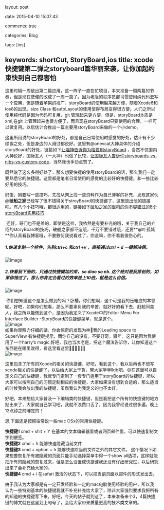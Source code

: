 layout: post

date: 2015-04-10 15:07:43

comments: true

categories: Blog

tags: [ios]

keywords: shortCut, StoryBoard,ios
title: xcode快捷键第二弹之storyboard篇华丽来袭，让你加起约束快到自己都害怕
---

这里时隔一周放出第二篇应用，这一阵子一直在忙项目，本来准备一周两篇的节奏，但是现在悲催的改成了一周一篇了。因为老版的程序员都习惯使用纯代码去写一个应用，但是随着苹果的推广，storyBoard的使用越来越方便，随着Xcode6和ios8的出现。size Class 和autoLayout的使用使得布局变得很方便，人们之所以使用纯代码是因为代码可复用，git 管理起来更方便，但是，storyBoard本质是xml,在git 上管理起来也很方便了，而且现在storyBoard只要使用的合理，一样可以做复用。以后估计会推出一篇主要用storyBoard来做的一个小demo。    


这里所用说的storyBoard的好处，都是自己日常使用时感觉的好处，估计有不少缪误之处，但是身边的人用过都说好。这里有@onevcat大神具体的介绍storyBoard的好处，链接如下[让喵神告诉你为啥要用storyBoard](http://onevcat.com/2014/10/ib-customize-view/) ，当然不仅国内大神说好，国际友人（一大神）也做了比较，[让国际友人告诉你storyboards-vs-nibs-vs-custom-code](http://www.toptal.com/ios/ios-user-interfaces-storyboards-vs-nibs-vs-custom-code)，当然我也手动点赞了。  

既然说了这么多得好处了，那么想要快捷的使用storyBoard的话，那么我们一定要熟悉它的快捷键。这里都是笔者日常使用的感觉的比较好的快捷键，和一些比较好用的技巧。    

 妈蛋，刚要写一些技巧，先找从网上找一些资料作为自己博客的补充，发现这家伙@**破船之家**已经写了很不错得关于stroyBoard的快捷键了，这里放出他的链接吧。有八个小技巧哦，都很适用的，链接如下[破船之家的很叼的你不容错过的8个storyBoard实用技巧](http://beyondvincent.com/blog/2014/03/19/18-tips-for-working-effectively-with-interface-builder/)  
  
   还好，哥们也不是盖的，即使是这样，我依然是有要补充的哦，关于我自己的介绍的storyBoard的技巧，破船之家都不造哦，千万不要错过哦，还要**@叶孤城**你认真看我博客哦，不要敷衍我说看过了，你造嘛，你不看我很伤心的。    
  
##### 1.快速复制一个控件，告别ctrl+c 和ctrl +v   ，直接通过ctrl + d 一键解决俩。
![image](http://m3.img.srcdd.com/farm5/d/2014/1227/23/05604E5C29651855F8B26D2EA46C63B0_ORIG_1265_658.gif)  
  

#####  2.快看我下面的，只通过快捷键加约束，so diao so nb.  这个绝对是我原创的，如果你错过了，那么你肯定会看过的效率差上10倍，就是这么自信。
![image](http://m1.img.srcdd.com/farm5/d/2014/1228/00/8E3F2258173801D77722ECC6952357E6_ORIG_1264_658.gif)  
  
 你们想知道这个是怎么做到的吗？卧槽，你们想啊，这个可是我的压箱底的本领呢。好吧，如果你们想看，那么不要辜负我的辛苦，就好好的看下去，赶超同类人，我之所以能做到这个，是因为我定义了Xcode中的Editor Menu For Interface Builder -StoryBoard的快捷键菜单，就是这个。  
![image](http://m2.img.srcdd.com/farm5/d/2014/1228/00/010D4987FEEFCC6982DC8CC2AD9BCA2C_B800_2400_800_628.png)  
如果你观察力仔细的话，你会惊奇的发现为神🐴我的LeadIng space to SuperView 有快捷键提示，而你自己的没有，不要好奇，骚年，这只是因为我使用了一个harry‘s magic,好吧，我也当次老是，把这个魔法告诉你，让你知道这个东西是在哪里改得，看这里看这里🔽🔽🔽🔽🔽🔽  
![image](http://m2.img.srcdd.com/farm5/d/2014/1228/00/B2C95826EE0648E10941FD5E26D48383_B500_900_500_518.png)    

这里包含了所有的Xcode的相关的快捷键，好吧，看到这个，我以后再也不想写xcode相关的快捷键了，以后给大家上干货，带大家学学lldb吧。😊在这里可以自定义自己的快捷键，我就专门定制了一套专门适用于storyBoard的快捷键，所以大家可以按照自己的习惯定制相应的快捷键，大家如果没有想到合适的，那么适当的时候我会放出我的快捷键，虽然我认为我定义的也不太好。  
  
好吧，本来想给大家普及一下编辑类的快捷键，但是我把这个所有的快捷键的地方贴出来了，大家就自己学习吧，我就不浪费口舌了，因为我曾经说过很多遍，晚上12点钟之前睡觉的！  
      
恩,下面还是按照往常说一些mac OSx的常用快捷键。    

**快捷键1**  cmd + shit + Y 在基本的文本编辑器里或者网页邮件里，可以快速复制文字到便签。  
**快捷键2**  cmd + h  能够快速隐藏当前文件  
**快捷键3**  cmd + option + h  能够快速除当前文件之外的其它文件。 这个情况下如果想要恢复所有被隐藏的页面只能手动选择菜单中得一个show all选项，这样就能把所有的隐藏的恢复过来，但是怎么设置成快捷键我还没有仔细研究过，以后研究出来了会补充给大家的。   
**快捷键4**  cmd + i 在safari 激活的状态下，可以把当前页面以邮件的形式发出去。  
  
  
由于我认为大家都是有一定开发经验和一定的mac电脑使用经验的用户，所以我认为一些特别基本的快捷键我就不补充补充给大家了，除非大家强烈要求我把所有的知道的快捷键写下来，好吧，今天的帖子就到这了，本来准备来个3，4篇快捷键的博文就在这里划上句号了，会给大家带来质量更高的技术类文章的。







  

 
